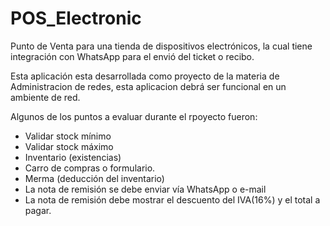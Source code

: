 # POS_Electronic
Punto de Venta para una tienda de dispositivos electrónicos, la cual tiene integración con WhatsApp para el envió del ticket o recibo.

Esta aplicación esta desarrollada como proyecto de la materia de Administracion de redes, esta aplicacion debrá ser funcional en un ambiente de red.

Algunos de los puntos a evaluar durante el rpoyecto fueron:
- Validar stock mínimo
- Validar stock máximo
- Inventario (existencias)
- Carro de compras o formulario.
- Merma (deducción del inventario)
- La nota de remisión se debe enviar vía WhatsApp o e-mail
- La nota de remisión debe mostrar el descuento del IVA(16%)  y el total a pagar.
